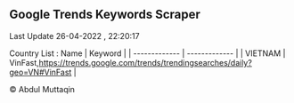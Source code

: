 

## Google Trends Keywords Scraper 
 
Last Update 26-04-2022 , 22:20:17

Country List :
 Name  | Keyword |
| ------------- | ------------- |
| VIETNAM | VinFast,https://trends.google.com/trends/trendingsearches/daily?geo=VN#VinFast |



© Abdul Muttaqin 
